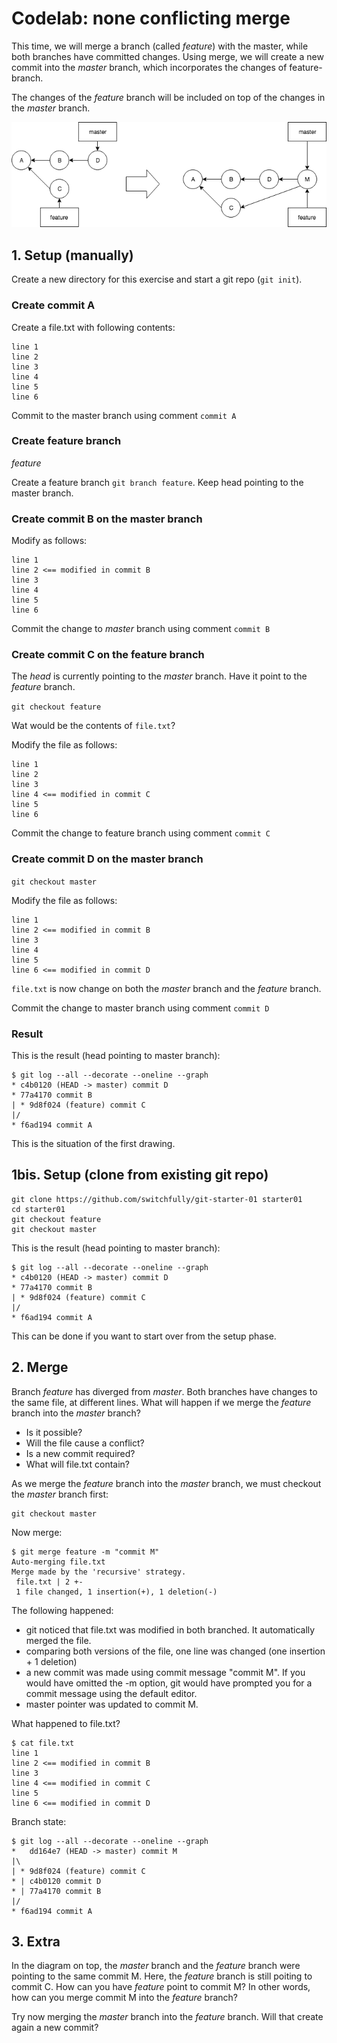 # Codelab: none conflicting merge

This time, we will merge a branch (called *feature*) with the master, while both branches have committed changes.
Using merge, we will create a new commit into the *master* branch, which incorporates the changes of feature-branch.

The changes of the *feature* branch will be included on top of the changes in the *master* branch.

![non conflicting merge](git-merge-with-commit.png "Non conflicting merge")


## 1. Setup (manually)
Create a new directory for this exercise and start a git repo (`git init`).

### Create commit A
Create a file.txt with following contents:
```
line 1
line 2
line 3
line 4
line 5
line 6
```

Commit to the master branch using comment `commit A`

### Create feature branch
*feature*

Create a feature branch `git branch feature`. Keep head pointing to the master branch.

### Create commit B on the master branch

Modify as follows:

```
line 1
line 2 <== modified in commit B
line 3
line 4
line 5
line 6
```

Commit the change to *master* branch using comment `commit B`

### Create commit C on the feature branch

The *head* is currently pointing to the *master* branch. Have it point to the *feature* branch.

`git checkout feature`

Wat would be the contents of `file.txt`?

Modify the file as follows:

```
line 1
line 2
line 3
line 4 <== modified in commit C
line 5
line 6
```

Commit the change to feature branch using comment `commit C`

### Create commit D on the master branch

`git checkout master`

Modify the file as follows:

```
line 1
line 2 <== modified in commit B
line 3
line 4
line 5
line 6 <== modified in commit D
```

`file.txt` is now change on both the *master* branch and the *feature* branch.

Commit the change to master branch using comment `commit D`

### Result

This is the result (head pointing to master branch):

```
$ git log --all --decorate --oneline --graph
* c4b0120 (HEAD -> master) commit D
* 77a4170 commit B
| * 9d8f024 (feature) commit C
|/  
* f6ad194 commit A
```

This is the situation of the first drawing.

## 1bis. Setup (clone from existing git repo)

```
git clone https://github.com/switchfully/git-starter-01 starter01
cd starter01
git checkout feature
git checkout master
```

This is the result (head pointing to master branch):

```
$ git log --all --decorate --oneline --graph
* c4b0120 (HEAD -> master) commit D
* 77a4170 commit B
| * 9d8f024 (feature) commit C
|/  
* f6ad194 commit A
```

This can be done if you want to start over from the setup phase.

## 2. Merge

Branch *feature* has diverged from *master*. Both branches have changes to the same file, at different lines.
What will happen if we merge the *feature* branch into the *master* branch? 
* Is it possible?
* Will the file cause a conflict?
* Is a new commit required?
* What will file.txt contain?

As we merge the *feature* branch into the *master* branch, we must checkout the *master* branch first:

```
git checkout master
```

Now merge:

```
$ git merge feature -m "commit M"
Auto-merging file.txt
Merge made by the 'recursive' strategy.
 file.txt | 2 +-
 1 file changed, 1 insertion(+), 1 deletion(-)
```

The following happened:
* git noticed that file.txt was modified in both branched. It automatically merged the file.
* comparing both versions of the file, one line was changed (one insertion + 1 deletion)
* a new commit was made using commit message "commit M". If you would have omitted the -m option, git would have prompted
you for a commit message using the default editor.
* master pointer was updated to commit M.

What happened to file.txt?

```
$ cat file.txt
line 1
line 2 <== modified in commit B
line 3
line 4 <== modified in commit C
line 5
line 6 <== modified in commit D
```

Branch state:
```
$ git log --all --decorate --oneline --graph
*   dd164e7 (HEAD -> master) commit M
|\  
| * 9d8f024 (feature) commit C
* | c4b0120 commit D
* | 77a4170 commit B
|/  
* f6ad194 commit A
```

## 3. Extra

In the diagram on top, the *master* branch and the *feature* branch were pointing to the same commit M.
Here, the *feature* branch is still poiting to commit C. How can you have *feature* point to commit M?
In other words, how can you merge commit M into the  *feature* branch?

Try now merging the *master* branch into the *feature* branch. Will that create again a new commit?